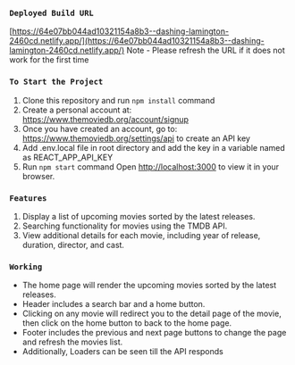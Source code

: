 ### `Deployed Build URL`

[https://64e07bb044ad10321154a8b3--dashing-lamington-2460cd.netlify.app/](https://64e07bb044ad10321154a8b3--dashing-lamington-2460cd.netlify.app/)
Note - Please refresh the URL if it does not work for the first time

### `To Start the Project`

1. Clone this repository and run `npm install` command
2. Create a personal account at: https://www.themoviedb.org/account/signup
3. Once you have created an account, go to: https://www.themoviedb.org/settings/api to create an API key
4. Add .env.local file in root directory and add the key in a variable named as REACT_APP_API_KEY
5. Run `npm start` command
   Open [http://localhost:3000](http://localhost:3000) to view it in your browser.

### `Features`

1. Display a list of upcoming movies sorted by the latest releases.
2. Searching functionality for movies using the TMDB API.
3. View additional details for each movie, including year of release, duration, director, and cast.

### `Working`

- The home page will render the upcoming movies sorted by the latest releases.
- Header includes a search bar and a home button.
- Clicking on any movie will redirect you to the detail page of the movie, then click on the home button to back to the home page.
- Footer includes the previous and next page buttons to change the page and refresh the movies list.
- Additionally, Loaders can be seen till the API responds
